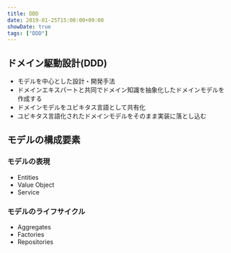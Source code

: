 ```yaml
---
title: DDD
date: 2019-01-25T15:00:00+09:00
showDate: true
tags: ["DDD"]
---
```


## ドメイン駆動設計(DDD)
- モデルを中心とした設計・開発手法
- ドメインエキスパートと共同でドメイン知識を抽象化したドメインモデルを作成する
- ドメインモデルをユビキタス言語として共有化
- ユビキタス言語化されたドメインモデルをそのまま実装に落とし込む

## モデルの構成要素
### モデルの表現
- Entities
- Value Object
- Service

### モデルのライフサイクル
- Aggregates
- Factories
- Repositories

